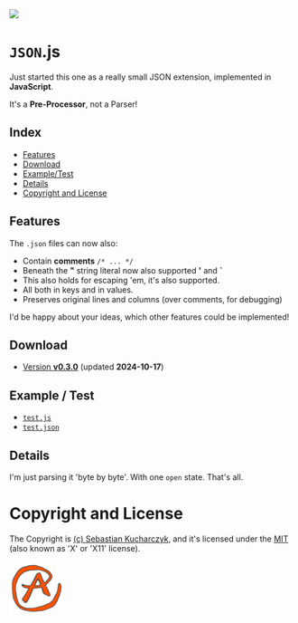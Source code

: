 <img src="https://kekse.biz/github.php?draw&override=github:json.js" />

# **`JSON`.js**
Just started this one as a really small JSON extension, implemented in **JavaScript**.

It's a **Pre-Processor**, not a Parser!

## Index
* [Features](#features)
* [Download](#download)
* [Example/Test](#example--test)
* [Details](#details)
* [Copyright and License](#copyright-and-license)

## Features
The `.json` files can now also:

* Contain **comments** `/* ... */`
* Beneath the **"** string literal now also supported **'** and **\`**
* This also holds for escaping 'em, it's also supported.
* All both in keys and in values.
* Preserves original lines and columns (over comments, for debugging)

I'd be happy about your ideas, which other features could be implemented!

## Download
* [Version **v0.3.0**](js/json.js) (updated **2024-10-17**)

## Example / Test
* [`test.js`](test/test.js)
* [`test.json`](test/test.json)

## Details
I'm just parsing it 'byte by byte'. With one `open` state. That's all.

# Copyright and License
The Copyright is [(c) Sebastian Kucharczyk](./COPYRIGHT.txt),
and it's licensed under the [MIT](./LICENSE.txt) (also known as 'X' or 'X11' license).

<a href="https://kekse.biz/">
<img src="favicon.png" alt="Favicon" />
</a>


